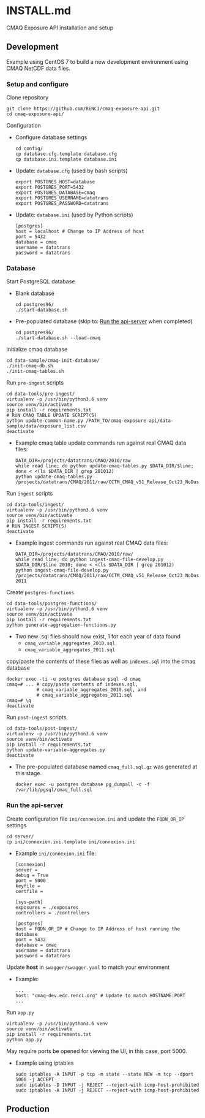 # INSTALL.md

CMAQ Exposure API installation and setup

## Development

Example using CentOS 7 to build a new development environment using CMAQ NetCDF data files.

### Setup and configure

Clone repository

```
git clone https://github.com/RENCI/cmaq-exposure-api.git
cd cmaq-exposure-api/
```

Configuration

- Configure database settings

	```
	cd config/
	cp database.cfg.template database.cfg
	cp database.ini.template database.ini
	```

- Update: `database.cfg` (used by bash scripts)

	```
	export POSTGRES_HOST=database
	export POSTGRES_PORT=5432
	export POSTGRES_DATABASE=cmaq
	export POSTGRES_USERNAME=datatrans
	export POSTGRES_PASSWORD=datatrans
	```

- Update: `database.ini` (used by Python scripts)

	```
	[postgres]
	host = localhost # Change to IP Address of host
	port = 5432
	database = cmaq
	username = datatrans
	password = datatrans
	```

### Database

Start PostgreSQL database

- Blank database

	```
	cd postgres96/
	./start-database.sh
	```

- Pre-populated database (skip to: [Run the api-server]() when completed)

	```
	cd postgres96/
	./start-database.sh --load-cmaq
	```
	

Initialize cmaq database

```
cd data-sample/cmaq-init-database/
./init-cmaq-db.sh
./init-cmaq-tables.sh
```

Run `pre-ingest` scripts

```
cd data-tools/pre-ingest/
virtualenv -p /usr/bin/python3.6 venv
source venv/bin/activate
pip install -r requirements.txt
# RUN CMAQ TABLE UPDATE SCRIPT(S)
python update-common-name.py /PATH_TO/cmaq-exposure-api/data-sample/data/exposure_list.csv
deactivate
```

- Example cmaq table update commands run against real CMAQ data files:

	```
	DATA_DIR=/projects/datatrans/CMAQ/2010/raw
	while read line; do python update-cmaq-tables.py $DATA_DIR/$line; done < <(ls $DATA_DIR | grep 201012)
	python update-cmaq-tables.py /projects/datatrans/CMAQ/2011/raw/CCTM_CMAQ_v51_Release_Oct23_NoDust_ed_emis_combine.aconc.01
	```

Run `ingest` scripts

```
cd data-tools/ingest/
virtualenv -p /usr/bin/python3.6 venv
source venv/bin/activate
pip install -r requirements.txt
# RUN INGEST SCRIPT(S)
deactivate
```

- Example ingest commands run against real CMAQ data files:

	```
	DATA_DIR=/projects/datatrans/CMAQ/2010/raw/
	while read line; do python ingest-cmaq-file-develop.py $DATA_DIR/$line 2010; done < <(ls $DATA_DIR | grep 201012)
	python ingest-cmaq-file-develop.py /projects/datatrans/CMAQ/2011/raw/CCTM_CMAQ_v51_Release_Oct23_NoDust_ed_emis_combine.aconc.01 2011
	```

Create `postgres-functions`

```
cd data-tools/postgres-functions/
virtualenv -p /usr/bin/python3.6 venv
source venv/bin/activate
pip install -r requirements.txt
python generate-aggregation-functions.py
```

- Two new .sql files should now exist, 1 for each year of data found
	- `cmaq_variable_aggregates_2010.sql`
	- `cmaq_variable_aggregates_2011.sql`

copy/paste the contents of these files as well as `indexes.sql` into the cmaq database

```
docker exec -ti -u postgres database psql -d cmaq
cmaq=# ... # copy/paste contents of indexes.sql,
           # cmaq_variable_aggregates_2010.sql, and 
           # cmaq_variable_aggregates_2011.sql
cmaq=# \q
deactivate
```

Run `post-ingest` scripts

```
cd data-tools/post-ingest/
virtualenv -p /usr/bin/python3.6 venv
source venv/bin/activate
pip install -r requirements.txt
python update-variable-aggregates.py
deactivate
```

- The pre-populated database named `cmaq_full.sql.gz` was generated at this stage.

	```
	docker exec -u postgres database pg_dumpall -c -f /var/lib/pgsql/cmaq_full.sql
	```

### Run the api-server

Create configuration file `ini/connexion.ini` and update the `FQDN_OR_IP ` settings

```
cd server/
cp ini/connexion.ini.template ini/connexion.ini
```

- Example `ini/connexion.ini` file: 

	```
	[connexion]
	server =
	debug = True
	port = 5000
	keyfile =
	certfile =
	
	[sys-path]
	exposures = ./exposures
	controllers = ./controllers
	
	[postgres]
	host = FQDN_OR_IP # Change to IP Address of host running the database
	port = 5432
	database = cmaq
	username = datatrans
	password = datatrans
	```

Update **host** in `swagger/swagger.yaml` to match your environment

- Example:

	```
	...
	host: "cmaq-dev.edc.renci.org" # Update to match HOSTNAME:PORT
	...
	```

Run `app.py`

```
virtualenv -p /usr/bin/python3.6 venv
source venv/bin/activate
pip install -r requirements.txt
python app.py
```

May require ports be opened for viewing the UI, in this case, port 5000.

- Example using iptables

	```
	sudo iptables -A INPUT -p tcp -m state --state NEW -m tcp --dport 5000 -j ACCEPT
	sudo iptables -D INPUT -j REJECT --reject-with icmp-host-prohibited
	sudo iptables -A INPUT -j REJECT --reject-with icmp-host-prohibited
	```


## Production